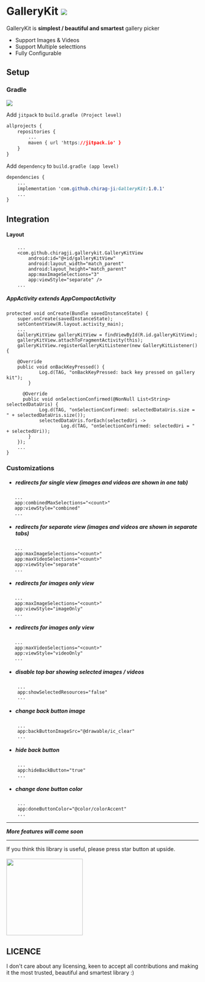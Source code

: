 
# GalleryKit   [![](https://jitpack.io/v/chirag-ji/GalleryKit.svg)](https://jitpack.io/#chirag-ji/GalleryKit)  
  
GalleryKit is **simplest / beautiful and smartest** gallery picker  
  
- Support Images & Videos
- Support Multiple selecttions
- Fully Configurable
  
## Setup  
  
### Gradle  
  
 [![](https://jitpack.io/v/chirag-ji/GalleryKit.svg)](https://jitpack.io/#chirag-ji/GalleryKit)  
  
Add `jitpack` to `build.gradle (Project level)` 
```css
allprojects {
	repositories {
		...
		maven { url 'https://jitpack.io' }
	}
}
```
Add `dependency` to `build.gradle (app level)`
```css
dependencies {
	...
	implementation 'com.github.chirag-ji:GalleryKit:1.0.1'
	...
}
```

## Integration

#### Layout
```
	...
    <com.github.chiragji.gallerykit.GalleryKitView  
	    android:id="@+id/galleryKitView"
		android:layout_width="match_parent" 
		android:layout_height="match_parent"
		app:maxImageSelections="3"
		app:viewStyle="separate" />
	...
```
##### AppActivity extends AppCompactActivity
```
protected void onCreate(Bundle savedInstanceState) {  
    super.onCreate(savedInstanceState);  
    setContentView(R.layout.activity_main);  
    ...
    GalleryKitView galleryKitView = findViewById(R.id.galleryKitView);  
    galleryKitView.attachToFragmentActivity(this);  
    galleryKitView.registerGalleryKitListener(new GalleryKitListener() {  
    
    @Override  
    public void onBackKeyPressed() {  
            Log.d(TAG, "onBackKeyPressed: back key pressed on gallery kit");  
        }  
  
	  @Override  
	  public void onSelectionConfirmed(@NonNull List<String> selectedDataUris) {  
            Log.d(TAG, "onSelectionConfirmed: selectedDataUris.size = " + selectedDataUris.size());  
            selectedDataUris.forEach(selectedUri ->  
                    Log.d(TAG, "onSelectionConfirmed: selectedUri = " + selectedUri));  
        }  
    });
    ...
}
```

### Customizations

 -  #####  redirects for single view (images and videos are shown in one tab)
 ```
	...
	app:combinedMaxSelections="<count>"
	app:viewStyle="combined"
	...
```
 -  #####  redirects for separate view (images and videos are shown in separate tabs)
 ```
	...
	app:maxImageSelections="<count>"  
	app:maxVideoSelections="<count>"
	app:viewStyle="separate"
	...
```
 -  #####  redirects for images only view
 ```
	...
	app:maxImageSelections="<count>"
	app:viewStyle="imageOnly"
	...
```
 -  #####  redirects for images only view
 ```
	...
	app:maxVideoSelections="<count>"
	app:viewStyle="videoOnly"
	...
```
 -  ##### disable top bar showing selected images / videos
 ```
	 ...
	 app:showSelectedResources="false"
	 ...
```
 -  ##### change back button image
 ```
	 ...
	 app:backButtonImageSrc="@drawable/ic_clear"
	 ...
```
   -  ##### hide back button
 ```
	 ...
	 app:hideBackButton="true"
	 ...
```
   -  ##### change done button color
 ```
	 ...
	 app:doneButtonColor="@color/colorAccent"
	 ...
```


***

***More features will come soon***

***

If you think this library is useful, please press star button at upside. </br>  
<img src="https://phaser.io/content/news/2015/09/10000-stars.png" width="200">  

## LICENCE
I don't care about any licensing, keen to accept all contributions and making it the most trusted, beautiful and smartest library :)

